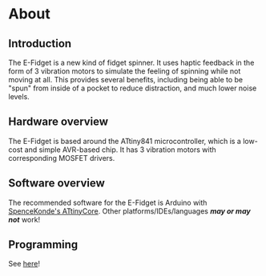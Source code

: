# About

## Introduction

The E-Fidget is a new kind of fidget spinner. It uses haptic feedback in the form of 3
vibration motors to simulate the feeling of spinning while not moving at all. This provides
several benefits, including being able to be "spun" from inside of a pocket to reduce distraction,
and much lower noise levels.

## Hardware overview

The E-Fidget is based around the ATtiny841 microcontroller, which is a low-cost and simple
AVR-based chip. It has 3 vibration motors with corresponding MOSFET drivers.

## Software overview

The recommended software for the E-Fidget is Arduino with [SpenceKonde's ATtinyCore](https://github.com/SpenceKonde/ATTinyCore). Other platforms/IDEs/languages ***may or may not*** work!

## Programming

See [here](/programming)!

